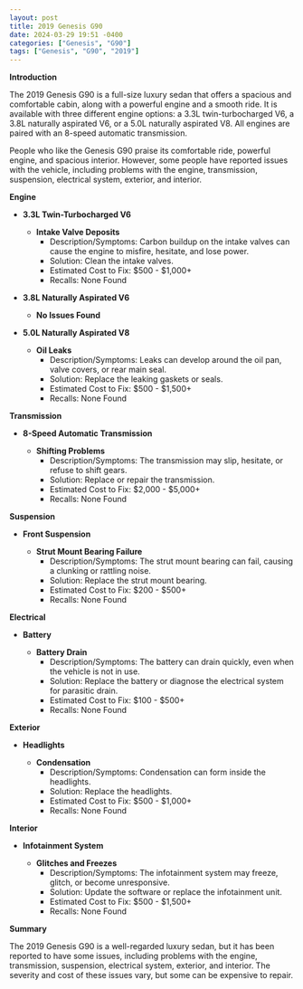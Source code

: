 ```yaml
---
layout: post
title: 2019 Genesis G90
date: 2024-03-29 19:51 -0400
categories: ["Genesis", "G90"]
tags: ["Genesis", "G90", "2019"]
---
```

**Introduction**

The 2019 Genesis G90 is a full-size luxury sedan that offers a spacious and comfortable cabin, along with a powerful engine and a smooth ride. It is available with three different engine options: a 3.3L twin-turbocharged V6, a 3.8L naturally aspirated V6, or a 5.0L naturally aspirated V8. All engines are paired with an 8-speed automatic transmission.

People who like the Genesis G90 praise its comfortable ride, powerful engine, and spacious interior. However, some people have reported issues with the vehicle, including problems with the engine, transmission, suspension, electrical system, exterior, and interior.

**Engine**

* **3.3L Twin-Turbocharged V6**

  * **Intake Valve Deposits**
    * Description/Symptoms: Carbon buildup on the intake valves can cause the engine to misfire, hesitate, and lose power.
    * Solution: Clean the intake valves.
    * Estimated Cost to Fix: $500 - $1,000+
    * Recalls: None Found
  
* **3.8L Naturally Aspirated V6**

  * **No Issues Found**

* **5.0L Naturally Aspirated V8**

  * **Oil Leaks**
    * Description/Symptoms: Leaks can develop around the oil pan, valve covers, or rear main seal.
    * Solution: Replace the leaking gaskets or seals.
    * Estimated Cost to Fix: $500 - $1,500+
    * Recalls: None Found

**Transmission**

* **8-Speed Automatic Transmission**

  * **Shifting Problems**
    * Description/Symptoms: The transmission may slip, hesitate, or refuse to shift gears.
    * Solution: Replace or repair the transmission.
    * Estimated Cost to Fix: $2,000 - $5,000+
    * Recalls: None Found

**Suspension**

* **Front Suspension**

  * **Strut Mount Bearing Failure**
    * Description/Symptoms: The strut mount bearing can fail, causing a clunking or rattling noise.
    * Solution: Replace the strut mount bearing.
    * Estimated Cost to Fix: $200 - $500+
    * Recalls: None Found

**Electrical**

* **Battery**

  * **Battery Drain**
    * Description/Symptoms: The battery can drain quickly, even when the vehicle is not in use.
    * Solution: Replace the battery or diagnose the electrical system for parasitic drain.
    * Estimated Cost to Fix: $100 - $500+
    * Recalls: None Found

**Exterior**

* **Headlights**

  * **Condensation**
    * Description/Symptoms: Condensation can form inside the headlights.
    * Solution: Replace the headlights.
    * Estimated Cost to Fix: $500 - $1,000+
    * Recalls: None Found

**Interior**

* **Infotainment System**

  * **Glitches and Freezes**
    * Description/Symptoms: The infotainment system may freeze, glitch, or become unresponsive.
    * Solution: Update the software or replace the infotainment unit.
    * Estimated Cost to Fix: $500 - $1,500+
    * Recalls: None Found

**Summary**

The 2019 Genesis G90 is a well-regarded luxury sedan, but it has been reported to have some issues, including problems with the engine, transmission, suspension, electrical system, exterior, and interior. The severity and cost of these issues vary, but some can be expensive to repair.
